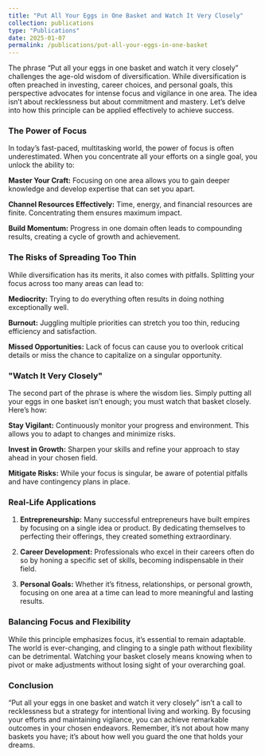 ```yaml
---
title: "Put All Your Eggs in One Basket and Watch It Very Closely"
collection: publications
type: "Publications"
date: 2025-01-07
permalink: /publications/put-all-your-eggs-in-one-basket
---
```


The phrase “Put all your eggs in one basket and watch it very closely” challenges the age-old wisdom of diversification. While diversification is often preached in investing, career choices, and personal goals, this perspective advocates for intense focus and vigilance in one area. The idea isn’t about recklessness but about commitment and mastery. Let’s delve into how this principle can be applied effectively to achieve success.

### The Power of Focus

In today’s fast-paced, multitasking world, the power of focus is often underestimated. When you concentrate all your efforts on a single goal, you unlock the ability to:

**Master Your Craft:** Focusing on one area allows you to gain deeper knowledge and develop expertise that can set you apart.

**Channel Resources Effectively:** Time, energy, and financial resources are finite. Concentrating them ensures maximum impact.

**Build Momentum:** Progress in one domain often leads to compounding results, creating a cycle of growth and achievement.

### The Risks of Spreading Too Thin

While diversification has its merits, it also comes with pitfalls. Splitting your focus across too many areas can lead to:

**Mediocrity:** Trying to do everything often results in doing nothing exceptionally well.

**Burnout:** Juggling multiple priorities can stretch you too thin, reducing efficiency and satisfaction.

**Missed Opportunities:** Lack of focus can cause you to overlook critical details or miss the chance to capitalize on a singular opportunity.

### "Watch It Very Closely"

The second part of the phrase is where the wisdom lies. Simply putting all your eggs in one basket isn’t enough; you must watch that basket closely. Here’s how:

**Stay Vigilant:** Continuously monitor your progress and environment. This allows you to adapt to changes and minimize risks.

**Invest in Growth:** Sharpen your skills and refine your approach to stay ahead in your chosen field.

**Mitigate Risks:** While your focus is singular, be aware of potential pitfalls and have contingency plans in place.

### Real-Life Applications

1. **Entrepreneurship:** Many successful entrepreneurs have built empires by focusing on a single idea or product. By dedicating themselves to perfecting their offerings, they created something extraordinary.

2. **Career Development:** Professionals who excel in their careers often do so by honing a specific set of skills, becoming indispensable in their field.

3. **Personal Goals:** Whether it’s fitness, relationships, or personal growth, focusing on one area at a time can lead to more meaningful and lasting results.

### Balancing Focus and Flexibility

While this principle emphasizes focus, it’s essential to remain adaptable. The world is ever-changing, and clinging to a single path without flexibility can be detrimental. Watching your basket closely means knowing when to pivot or make adjustments without losing sight of your overarching goal.

### Conclusion

“Put all your eggs in one basket and watch it very closely” isn’t a call to recklessness but a strategy for intentional living and working. By focusing your efforts and maintaining vigilance, you can achieve remarkable outcomes in your chosen endeavors. Remember, it’s not about how many baskets you have; it’s about how well you guard the one that holds your dreams.
